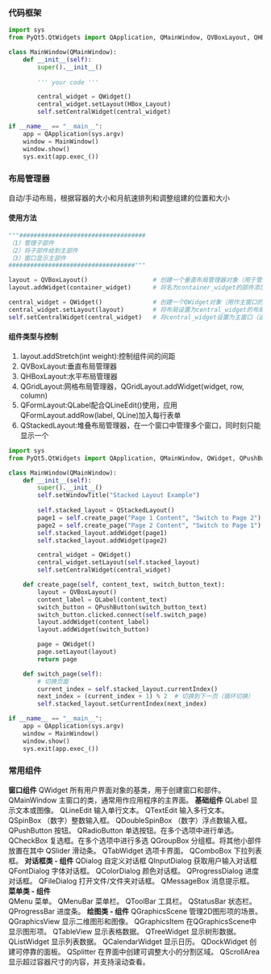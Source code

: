 ### 代码框架

```python
import sys
from PyQt5.QtWidgets import QApplication, QMainWindow, QVBoxLayout, QHBoxLayout, QPushButton, QLabel, QWidget, QSlider

class MainWindow(QMainWindow):
    def __init__(self):
        super().__init__()
		
		''' your code '''

        central_widget = QWidget()
        central_widget.setLayout(HBox_Layout)
        self.setCentralWidget(central_widget)

if __name__ == "__main__":
    app = QApplication(sys.argv)
    window = MainWindow()
    window.show()
    sys.exit(app.exec_())
```

### 布局管理器
自动/手动布局，根据容器的大小和月航速排列和调整组建的位置和大小
#### 使用方法

```python
"""###################################
（1）管理子部件
（2）将子部件给到主部件
（3）窗口显示主部件
###################################"""

layout = QVBoxLayout()  				# 创建一个垂直布局管理器对象（用于管理垂直排列的子部件）
layout.addWidget(container_widget)  	# 将名为container_widget的部件添加到垂直布局中

central_widget = QWidget()  			# 创建一个QWidget对象（用作主窗口的中央部件）
central_widget.setLayout(layout)  		# 将布局设置为central_widget的布局管理器，使布局成为central_widget的主要布局
self.setCentralWidget(central_widget)  	# 将central_widget设置为主窗口（通常是QMainWindow）的中央部件，以便显示在窗口中
```

#### 组件类型与控制

1. layout.addStretch(int weight):控制组件间的间距
2. QVBoxLayout:垂直布局管理器
3. QHBoxLayout:水平布局管理器
4. QGridLayout:网格布局管理器，QGridLayout.addWidget(widget, row, column)
5. QFormLayout:QLabel配合QLineEdit()使用，应用QFormLayout.addRow(label, QLine)加入每行表单
6. QStackedLayout:堆叠布局管理器，在一个窗口中管理多个窗口，同时刻只能显示一个

```python
import sys
from PyQt5.QtWidgets import QApplication, QMainWindow, QWidget, QPushButton, QLabel, QVBoxLayout, QStackedLayout

class MainWindow(QMainWindow):
    def __init__(self):
        super().__init__()
        self.setWindowTitle("Stacked Layout Example")
        
        self.stacked_layout = QStackedLayout()
        page1 = self.create_page("Page 1 Content", "Switch to Page 2")
        page2 = self.create_page("Page 2 Content", "Switch to Page 1")
        self.stacked_layout.addWidget(page1)
        self.stacked_layout.addWidget(page2)

        central_widget = QWidget()
        central_widget.setLayout(self.stacked_layout)
        self.setCentralWidget(central_widget)

    def create_page(self, content_text, switch_button_text):
        layout = QVBoxLayout()
        content_label = QLabel(content_text)
        switch_button = QPushButton(switch_button_text)
        switch_button.clicked.connect(self.switch_page)
        layout.addWidget(content_label)
        layout.addWidget(switch_button)

        page = QWidget()
        page.setLayout(layout)
        return page

    def switch_page(self):
        # 切换页面
        current_index = self.stacked_layout.currentIndex()
        next_index = (current_index + 1) % 2  # 切换到下一页（循环切换）
        self.stacked_layout.setCurrentIndex(next_index)

if __name__ == "__main__":
    app = QApplication(sys.argv)
    window = MainWindow()
    window.show()
    sys.exit(app.exec_())
```

### 常用组件

**窗口组件**
	QWidget	所有用户界面对象的基类，用于创建窗口和部件。
	QMainWindow	主窗口的类，通常用作应用程序的主界面。
**基础组件**
	QLabel	显示文本或图像。
	QLineEdit	输入单行文本。
	QTextEdit	输入多行文本。
	QSpinBox	（数字）整数输入框。
	QDoubleSpinBox	（数字）浮点数输入框。
	QPushButton	按钮。
	QRadioButton	单选按钮。在多个选项中进行单选。
	QCheckBox	复选框。在多个选项中进行多选
	QGroupBox	分组框。将其他小部件放置在其中
	QSlider	滑动条。
	QTabWidget	选项卡界面。
	QComboBox	下拉列表框。
**对话框类 - 组件**
	QDialog	自定义对话框
	QInputDialog	获取用户输入对话框
	QFontDialog	字体对话框。
	QColorDialog	颜色对话框。
	QProgressDialog	进度对话框。
	QFileDialog	打开文件/文件夹对话框。
	QMessageBox	消息提示框。
**菜单类 - 组件**	
	QMenu	菜单。
	QMenuBar	菜单栏。
	QToolBar	工具栏。
	QStatusBar	状态栏。
	QProgressBar	进度条。
**绘图类 - 组件**
	QGraphicsScene	管理2D图形项的场景。
	QGraphicsView	显示二维图形和图像。
	QGraphicsItem	在QGraphicsScene中显示图形项。
	QTableView	显示表格数据。
	QTreeWidget	显示树形数据。
	QListWidget	显示列表数据。
	QCalendarWidget	显示日历。
	QDockWidget	创建可停靠的面板。
	QSplitter	在界面中创建可调整大小的分割区域。
	QScrollArea	显示超过容器尺寸的内容，并支持滚动查看。
